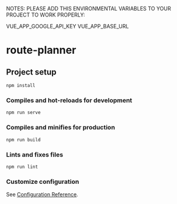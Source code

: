 NOTES: PLEASE ADD THIS ENVIRONMENTAL VARIABLES TO YOUR PROJECT TO WORK PROPERLY:

VUE_APP_GOOGLE_API_KEY
VUE_APP_BASE_URL

# route-planner

## Project setup

```
npm install
```

### Compiles and hot-reloads for development

```
npm run serve
```

### Compiles and minifies for production

```
npm run build
```

### Lints and fixes files

```
npm run lint
```

### Customize configuration

See [Configuration Reference](https://cli.vuejs.org/config/).

